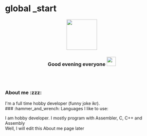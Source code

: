 # global _start

<div id="header" align="center">
  <img src="https://media.giphy.com/media/M9gbBd9nbDrOTu1Mqx/giphy.gif" width="100"/>
  <h3>Good evening everyone <img src="https://media.giphy.com/media/hvRJCLFzcasrR4ia7z/giphy.gif" width="30px"/></h3>
  <br><br>
</div>

<h3>About me :zzz:</h3>
I'm a full time hobby developer (funny joke ikr).<br>
### :hammer_and_wrench: Languages I like to use:

I am hobby developer. I mostly program with Assembler, C, C++ and Assembly<br>
Well, I will edit this About me page later<br>

